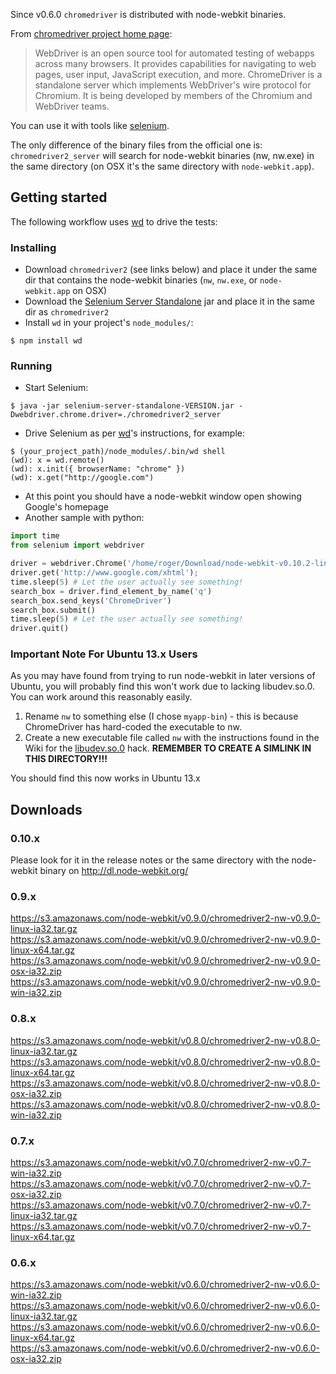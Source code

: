 Since v0.6.0 `chromedriver` is distributed with node-webkit binaries.

From [chromedriver project home page](http://code.google.com/p/chromedriver/):

> WebDriver is an open source tool for automated testing of webapps across many browsers. It provides capabilities for navigating to web pages, user input, JavaScript execution, and more. ChromeDriver is a standalone server which implements WebDriver's wire protocol for Chromium. It is being developed by members of the Chromium and WebDriver teams. 

You can use it with tools like [selenium](http://docs.seleniumhq.org/).

The only difference of the binary files from the official one is: `chromedriver2_server` will search for node-webkit binaries (nw, nw.exe) in the same directory (on OSX it's the same directory with `node-webkit.app`).

## Getting started

The following workflow uses [wd](https://github.com/admc/wd) to drive the tests:

### Installing

* Download `chromedriver2` (see links below) and place it under the same dir that contains the node-webkit binaries (`nw`, `nw.exe`, or `node-webkit.app` on OSX)
* Download the [Selenium Server Standalone](http://docs.seleniumhq.org/download/) jar and place it in the same dir as `chromedriver2`
* Install `wd` in your project's `node_modules/`:
```
$ npm install wd
```

### Running

* Start Selenium:
```
$ java -jar selenium-server-standalone-VERSION.jar -Dwebdriver.chrome.driver=./chromedriver2_server
```
* Drive Selenium as per [wd](https://github.com/admc/wd)'s instructions, for example:
```
$ (your_project_path)/node_modules/.bin/wd shell
(wd): x = wd.remote()
(wd): x.init({ browserName: "chrome" })
(wd): x.get("http://google.com")
```
* At this point you should have a node-webkit window open showing Google's homepage
* Another sample with python:  
```python
import time
from selenium import webdriver

driver = webdriver.Chrome('/home/roger/Download/node-webkit-v0.10.2-linux-x64/chromedriver')  # Optional argument, if not specified will search path.
driver.get('http://www.google.com/xhtml');
time.sleep(5) # Let the user actually see something!
search_box = driver.find_element_by_name('q')
search_box.send_keys('ChromeDriver')
search_box.submit()
time.sleep(5) # Let the user actually see something!
driver.quit()
```
### Important Note For Ubuntu 13.x Users

As you may have found from trying to run node-webkit in later versions of Ubuntu, you will probably find this won't work due to lacking libudev.so.0.  You can work around this reasonably easily.
  1. Rename `nw` to something else (I chose `myapp-bin`) - this is because ChromeDriver has hard-coded the executable to nw.
  2. Create a new executable file called `nw` with the instructions found in the Wiki for the [libudev.so.0](https://github.com/rogerwang/node-webkit/wiki/The-solution-of-lacking-libudev.so.0) hack.  **REMEMBER TO CREATE A SIMLINK IN THIS DIRECTORY!!!**

You should find this now works in Ubuntu 13.x

## Downloads
### 0.10.x
Please look for it in the release notes or the same directory with the node-webkit binary on http://dl.node-webkit.org/  
### 0.9.x
https://s3.amazonaws.com/node-webkit/v0.9.0/chromedriver2-nw-v0.9.0-linux-ia32.tar.gz  
https://s3.amazonaws.com/node-webkit/v0.9.0/chromedriver2-nw-v0.9.0-linux-x64.tar.gz  
https://s3.amazonaws.com/node-webkit/v0.9.0/chromedriver2-nw-v0.9.0-osx-ia32.zip  
https://s3.amazonaws.com/node-webkit/v0.9.0/chromedriver2-nw-v0.9.0-win-ia32.zip  
### 0.8.x
https://s3.amazonaws.com/node-webkit/v0.8.0/chromedriver2-nw-v0.8.0-linux-ia32.tar.gz  
https://s3.amazonaws.com/node-webkit/v0.8.0/chromedriver2-nw-v0.8.0-linux-x64.tar.gz  
https://s3.amazonaws.com/node-webkit/v0.8.0/chromedriver2-nw-v0.8.0-osx-ia32.zip  
https://s3.amazonaws.com/node-webkit/v0.8.0/chromedriver2-nw-v0.8.0-win-ia32.zip  
### 0.7.x
https://s3.amazonaws.com/node-webkit/v0.7.0/chromedriver2-nw-v0.7-win-ia32.zip  
https://s3.amazonaws.com/node-webkit/v0.7.0/chromedriver2-nw-v0.7-osx-ia32.zip  
https://s3.amazonaws.com/node-webkit/v0.7.0/chromedriver2-nw-v0.7-linux-ia32.tar.gz  
https://s3.amazonaws.com/node-webkit/v0.7.0/chromedriver2-nw-v0.7-linux-x64.tar.gz  
### 0.6.x
https://s3.amazonaws.com/node-webkit/v0.6.0/chromedriver2-nw-v0.6.0-win-ia32.zip  
https://s3.amazonaws.com/node-webkit/v0.6.0/chromedriver2-nw-v0.6.0-linux-ia32.tar.gz  
https://s3.amazonaws.com/node-webkit/v0.6.0/chromedriver2-nw-v0.6.0-linux-x64.tar.gz  
https://s3.amazonaws.com/node-webkit/v0.6.0/chromedriver2-nw-v0.6.0-osx-ia32.zip  